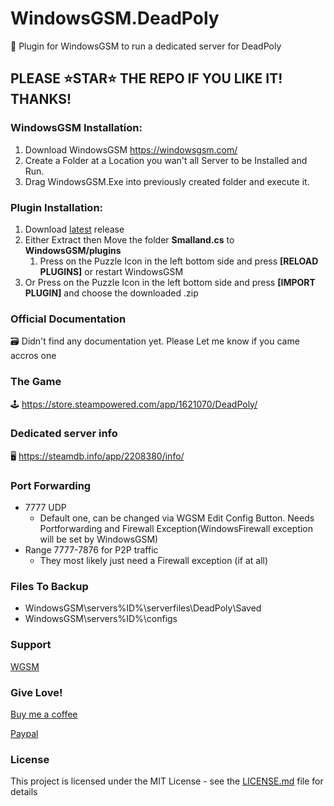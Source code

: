 # WindowsGSM.DeadPoly
🧩 Plugin for WindowsGSM to run a dedicated server for DeadPoly

## PLEASE ⭐STAR⭐ THE REPO IF YOU LIKE IT! THANKS!

### WindowsGSM Installation: 
1. Download  WindowsGSM https://windowsgsm.com/ 
2. Create a Folder at a Location you wan't all Server to be Installed and Run.
3. Drag WindowsGSM.Exe into previously created folder and execute it.

### Plugin Installation:
1. Download [latest](https://github.com/Raziel7893/WindowsGSM.DeadPoly/) release
2. Either Extract then Move the folder **Smalland.cs** to **WindowsGSM/plugins** 
    1. Press on the Puzzle Icon in the left bottom side and press **[RELOAD PLUGINS]** or restart WindowsGSM
3. Or Press on the Puzzle Icon in the left bottom side and press **[IMPORT PLUGIN]** and choose the downloaded .zip

### Official Documentation
🗃️ Didn't find any documentation yet. Please Let me know if you came accros one

### The Game
🕹️ https://store.steampowered.com/app/1621070/DeadPoly/

### Dedicated server info
🖥️ https://steamdb.info/app/2208380/info/

### Port Forwarding
- 7777 UDP
  - Default one, can be changed via WGSM Edit Config Button. Needs Portforwarding and Firewall Exception(WindowsFirewall exception will be set by WindowsGSM)
- Range 7777-7876 for P2P traffic
  - They most likely just need a Firewall exception (if at all)

### Files To Backup
- WindowsGSM\servers\%ID%\serverfiles\DeadPoly\Saved
- WindowsGSM\servers\%ID%\configs

### Support
[WGSM](https://discord.com/channels/590590698907107340/645730252672335893)

### Give Love!
[Buy me a coffee](https://ko-fi.com/raziel7893)

[Paypal](https://paypal.me/raziel7893)

### License
This project is licensed under the MIT License - see the <a href="https://github.com/ohmcodes/WindowsGSM.Palworld/blob/main/LICENSE">LICENSE.md</a> file for details
